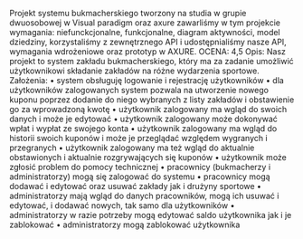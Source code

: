 Projekt systemu bukmacherskiego tworzony na studia w grupie dwuosobowej w Visual paradigm oraz axure zawarliśmy w tym projekcie wymagania:
niefunckcjonalne, funkcjonalne, diagram aktywności, model dziedziny, korzystaliśmy z zewnętrznego API i udostępnialiśmy nasze API, wymagania wdrożeniowe oraz prototyp w AXURE.
OCENA: 4,5
Opis:
Nasz projekt to system zakładu bukmacherskiego, który ma za zadanie umożliwić użytkownikowi składanie zakładów na różne wydarzenia sportowe. 
Założenia:
•	system obsługuję logowanie i rejestrację użytkowników
•	dla użytkowników zalogowanych system pozwala na utworzenie nowego kuponu poprzez dodanie do niego wybranych z listy zakładów i obstawienie go za wprowadzoną kwotę
•	użytkownik zalogowany ma wgląd do swoich danych i może je edytować
•	użytkownik zalogowany może dokonywać wpłat i wypłat ze swojego konta
•	użytkownik zalogowany ma wgląd do historii swoich kuponów i może je przeglądać względem wygranych i przegranych
•	użytkownik zalogowany ma też wgląd do aktualnie obstawionych i aktualnie rozgrywających się kuponów
•	użytkownik może zgłosić problem do pomocy technicznej
•	pracownicy (bukmacherzy i administratorzy) mogą się zalogować do systemu 
•	pracownicy mogą dodawać i edytować oraz usuwać zakłady jak i drużyny sportowe
•	administratorzy mają wgląd do danych pracowników, mogą ich usuwać i edytować, i dodawać nowych, tak samo dla użytkowników
•	administratorzy w razie potrzeby mogą edytować saldo użytkownika jak i je zablokować
•	administratorzy mogą zablokować użytkownika
